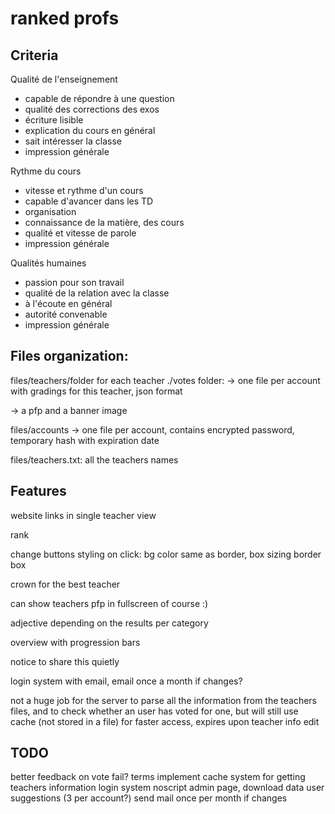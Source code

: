 # ranked profs

## Criteria

Qualité de l'enseignement
- capable de répondre à une question
- qualité des corrections des exos
- écriture lisible
- explication du cours en général
- sait intéresser la classe
- impression générale

Rythme du cours
- vitesse et rythme d'un cours
- capable d'avancer dans les TD
- organisation
- connaissance de la matière, des cours
- qualité et vitesse de parole
- impression générale

Qualités humaines
- passion pour son travail
- qualité de la relation avec la classe
- à l'écoute en général
- autorité convenable
- impression générale

## Files organization:

files/teachers/folder for each teacher
./votes folder:
  -> one file per account with gradings for this teacher, json format

-> a pfp and a banner image

files/accounts
-> one file per account, contains encrypted password, temporary hash with expiration date

files/teachers.txt: all the teachers names

## Features

website links in single teacher view

rank

change buttons styling on click: bg color same as border, box sizing border box

crown for the best teacher

can show teachers pfp in fullscreen of course :)

adjective depending on the results per category

overview with progression bars

notice to share this quietly

login system with email, email once a month if changes?

not a huge job for the server to parse all the information from the teachers files, and to check whether an user has voted for one, but will still use cache (not stored in a file) for faster access, expires upon teacher info edit

## TODO
better feedback on vote fail?
terms
implement cache system for getting teachers information
login system
noscript
admin page, download data
user suggestions (3 per account?)
send mail once per month if changes
